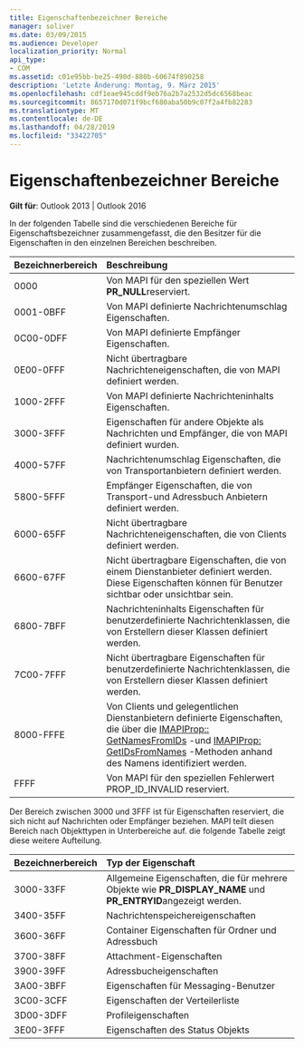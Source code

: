 ```yaml
---
title: Eigenschaftenbezeichner Bereiche
manager: soliver
ms.date: 03/09/2015
ms.audience: Developer
localization_priority: Normal
api_type:
- COM
ms.assetid: c01e95bb-be25-490d-880b-60674f890258
description: 'Letzte Änderung: Montag, 9. März 2015'
ms.openlocfilehash: cdf1eae945cddf9eb76a2b7a2532d5dc6568beac
ms.sourcegitcommit: 8657170d071f9bcf680aba50b9c07f2a4fb82283
ms.translationtype: MT
ms.contentlocale: de-DE
ms.lasthandoff: 04/28/2019
ms.locfileid: "33422705"
---
```

# <a name="property-identifier-ranges"></a>Eigenschaftenbezeichner Bereiche

  
  
**Gilt für**: Outlook 2013 | Outlook 2016 
  
In der folgenden Tabelle sind die verschiedenen Bereiche für Eigenschaftsbezeichner zusammengefasst, die den Besitzer für die Eigenschaften in den einzelnen Bereichen beschreiben.
  
|**Bezeichnerbereich**|**Beschreibung**|
|:-----|:-----|
|0000  <br/> |Von MAPI für den speziellen Wert **PR_NULL**reserviert.  <br/> |
|0001-0BFF  <br/> |Von MAPI definierte Nachrichtenumschlag Eigenschaften.  <br/> |
|0C00-0DFF  <br/> |Von MAPI definierte Empfänger Eigenschaften.  <br/> |
|0E00-0FFF  <br/> |Nicht übertragbare Nachrichteneigenschaften, die von MAPI definiert werden.  <br/> |
|1000-2FFF  <br/> |Von MAPI definierte Nachrichteninhalts Eigenschaften.  <br/> |
|3000-3FFF  <br/> |Eigenschaften für andere Objekte als Nachrichten und Empfänger, die von MAPI definiert wurden.  <br/> |
|4000-57FF  <br/> |Nachrichtenumschlag Eigenschaften, die von Transportanbietern definiert werden.  <br/> |
|5800-5FFF  <br/> |Empfänger Eigenschaften, die von Transport-und Adressbuch Anbietern definiert werden.  <br/> |
|6000-65FF  <br/> |Nicht übertragbare Nachrichteneigenschaften, die von Clients definiert werden.  <br/> |
|6600-67FF  <br/> |Nicht übertragbare Eigenschaften, die von einem Dienstanbieter definiert werden. Diese Eigenschaften können für Benutzer sichtbar oder unsichtbar sein.  <br/> |
|6800-7BFF  <br/> |Nachrichteninhalts Eigenschaften für benutzerdefinierte Nachrichtenklassen, die von Erstellern dieser Klassen definiert werden.  <br/> |
|7C00-7FFF  <br/> |Nicht übertragbare Eigenschaften für benutzerdefinierte Nachrichtenklassen, die von Erstellern dieser Klassen definiert werden.  <br/> |
|8000-FFFE  <br/> |Von Clients und gelegentlichen Dienstanbietern definierte Eigenschaften, die über die [IMAPIProp:: GetNamesFromIDs](imapiprop-getnamesfromids.md) -und [IMAPIProp: GetIDsFromNames](imapiprop-getidsfromnames.md) -Methoden anhand des Namens identifiziert werden.  <br/> |
|FFFF  <br/> |Von MAPI für den speziellen Fehlerwert PROP_ID_INVALID reserviert.  <br/> |
   
Der Bereich zwischen 3000 und 3FFF ist für Eigenschaften reserviert, die sich nicht auf Nachrichten oder Empfänger beziehen. MAPI teilt diesen Bereich nach Objekttypen in Unterbereiche auf. die folgende Tabelle zeigt diese weitere Aufteilung. 
  
|**Bezeichnerbereich**|**Typ der Eigenschaft**|
|:-----|:-----|
|3000-33FF  <br/> |Allgemeine Eigenschaften, die für mehrere Objekte wie **PR_DISPLAY_NAME** und **PR_ENTRYID**angezeigt werden.  <br/> |
|3400-35FF  <br/> |Nachrichtenspeichereigenschaften  <br/> |
|3600-36FF  <br/> |Container Eigenschaften für Ordner und Adressbuch  <br/> |
|3700-38FF  <br/> |Attachment-Eigenschaften  <br/> |
|3900-39FF  <br/> |Adressbucheigenschaften  <br/> |
|3A00-3BFF  <br/> |Eigenschaften für Messaging-Benutzer  <br/> |
|3C00-3CFF  <br/> |Eigenschaften der Verteilerliste  <br/> |
|3D00-3DFF  <br/> |Profileigenschaften  <br/> |
|3E00-3FFF  <br/> |Eigenschaften des Status Objekts  <br/> |
   


